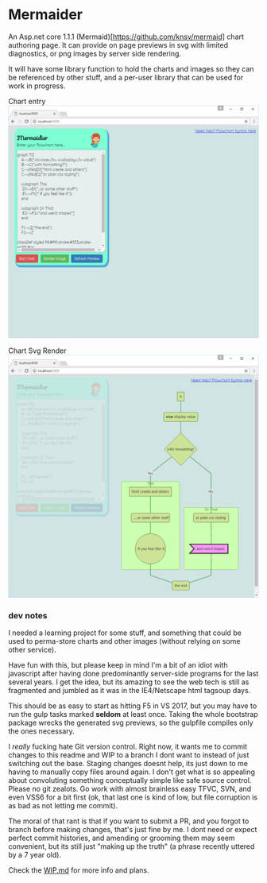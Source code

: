 # Mermaider
An Asp.net core 1.1.1 (Mermaid)[https://github.com/knsv/mermaid] chart authoring page. It can provide 
on page previews in svg with limited diagnostics, or png images by server side rendering. 

It will have some library function to hold the charts and images so they can be referenced by other stuff, 
and a per-user library that can be used for work in progress. 

Chart entry
![chartentry](doc/chartentry.png)

Chart Svg Render
![chartsvg](doc/svgrender.png)


### dev notes

I needed a learning project for some stuff, and something that could be used to perma-store 
charts and other images (without relying on some other service). 

Have fun with this, but please keep in mind I'm a bit of an idiot with javascript after having done 
predominantly server-side programs for the last several years. I get the idea, but its amazing to see 
the web tech is still as fragmented and jumbled as it was in the IE4/Netscape html tagsoup days.

This should be as easy to start as hitting F5 in VS 2017, but you may have to run the gulp tasks marked __seldom__
at least once. Taking the whole bootstrap package wrecks the generated svg previews, so the gulpfile 
compiles only the ones necessary.

I _really_ fucking hate Git version control. Right now, it wants me to commit changes to this readme and WIP to 
a branch I dont want to instead of just switching out the base. Staging changes doesnt help, its just down to 
me having to manually copy files around again. I don't get what is so appealing about convoluting something
conceptually simple like safe source control. Please no git zealots. Go work with almost brainless easy TFVC, 
SVN, and even VSS6 for a bit first (ok, that last one is kind of low, but file corruption is as bad as not letting me commit).

The moral of that rant is that if you want to submit a PR, and you forgot to branch before making 
changes, that's just fine by me. I dont need or expect perfect commit histories, and amending or grooming 
them may seem convenient, but its still just "making up the truth" (a phrase recently uttered by a 7 year old). 


Check the [WIP.md](https://github.com/StingyJack/Mermaider/blob/master/WIP.md) for more info and plans.
